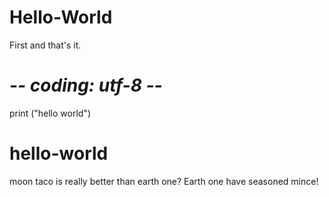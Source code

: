# Hello-World
First and that's it.

# -*- coding: utf-8 -*-
print ("hello world")

# hello-world
moon taco is really better than earth one? Earth one have seasoned mince!
